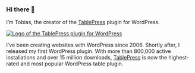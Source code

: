 ### Hi there 👋

I’m Tobias, the creator of the [TablePress](https://tablepress.org/) plugin for WordPress.

[![Logo of the TablePress plugin for WordPress](https://tablepress.org/images/tablepress-logo.png)](https://tablepress.org/)

I’ve been creating websites with WordPress since 2006. Shortly after, I released my first WordPress plugin. With more than 800,000 active installations and over 15 million downloads, [TablePress](https://tablepress.org/) is now the highest-rated and most popular WordPress table plugin.
